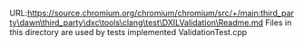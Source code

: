 URL:https://source.chromium.org/chromium/chromium/src/+/main:third_party\dawn\third_party\dxc\tools\clang\test\DXILValidation\Readme.md
Files in this directory are used by tests implemented ValidationTest.cpp